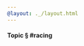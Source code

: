 ```yaml
---
@layout: ._/layout.html
---
```

#### Topic § #racing

<!-- @include 2025/09/wec-cota.md @layout: ._/article.html -->
